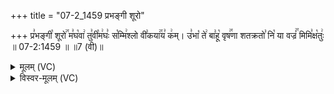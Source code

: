 +++
title = "07-2_1459 प्रभङ्गी शूरो"

+++
प्र꣣भङ्गी꣡ शूरो꣢꣯ म꣣घ꣡वा꣢ तु꣣वी꣡म꣢घः꣣ स꣡म्मि꣢श्लो वी꣣कया꣢꣯य꣣ क꣢म्। उ꣣भा꣡ ते꣢ बा꣣हू꣡ वृष꣢꣯णा शतक्रतो꣣ नि꣡ या वज्रं꣢꣯ मिमि꣣क्ष꣡तुः꣢ ॥ 07-2:1459 ॥ ॥7 (वी)॥

<details><summary>मूलम् (VC)</summary>

प्र꣣भङ्गी꣡ शूरो꣢꣯ म꣣घ꣡वा꣢ तु꣣वी꣡म꣢घः꣣ स꣡म्मि꣢श्लो वी꣣꣬र्या꣢꣯य꣣ क꣢म् । उ꣣भा꣡ ते꣢ बा꣣हू꣡ वृष꣢꣯णा शतक्रतो꣣ नि꣡ या वज्रं꣢꣯ मिमि꣣क्ष꣡तुः꣢ ॥१४५९॥
</details>

<details><summary>विस्वर-मूलम् (VC)</summary>

प्रभङ्गी शूरो मघवा तुवीमघः सम्मिश्लो वीर्याय कम् । उभा ते बाहू वृषणा शतक्रतो नि या वज्रं मिमिक्षतुः ॥१४५९॥
</details>